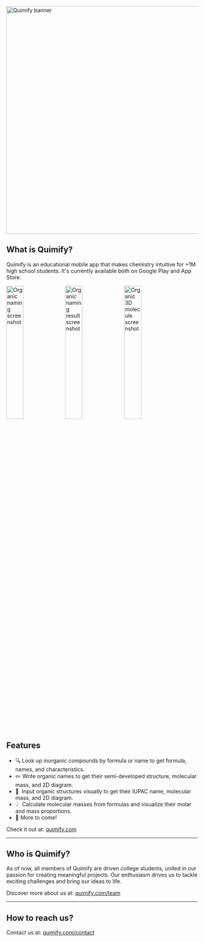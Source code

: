 <img src="https://raw.githubusercontent.com/quimifyapp/.github/main/profile/images/banner.png" width="600" alt="Quimify banner"/>

## What is Quimify?

Quimify is an educational mobile app that makes chemistry intuitive for +1M high school students.
It's currently available both on Google Play and App Store.

<div>
  <img src="https://raw.githubusercontent.com/quimifyapp/.github/main/profile/images/screenshot-0.png" width="30%" alt="Organic naming screenshot"/>
  <img src="https://raw.githubusercontent.com/quimifyapp/.github/main/profile/images/screenshot-1.png" width="30%" alt="Organic naming result screenshot"/>
  <img src="https://raw.githubusercontent.com/quimifyapp/.github/main/profile/images/screenshot-2.png" width="30%" alt="Organic 3D molecule screenshot"/>
</div>

## Features
- :mag: Look up inorganic compounds by formula or name to get formula, names, and characteristics.
- :pencil2: Write organic names to get their semi-developed structure, molecular mass, and 2D diagram.
- :calling:&nbsp; Input organic structures visually to get their IUPAC name, molecular mass, and 2D diagram.
- :bulb:&nbsp; Calculate molecular masses from formulas and visualize their molar and mass proportions.
- :tada: More to come!

Check it out at: [quimify.com](https://quimify.com/)

---

## Who is Quimify?

As of now, all members of Quimify are driven college students, united in our passion for creating meaningful projects. 
Our enthusiasm drives us to tackle exciting challenges and bring our ideas to life.

Discover more about us at: [quimify.com/team](https://quimify.com/team/)

---

## How to reach us?

Contact us at: [quimify.com/contact](https://quimify.com/contact/)
